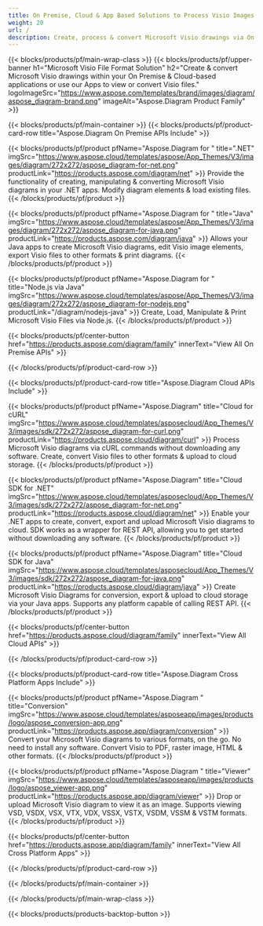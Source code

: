 ```yaml
---
title: On Premise, Cloud & App Based Solutions to Process Visio Images 
weight: 20
url: /
description: Create, process & convert Microsoft Visio drawings via On Premise APIs or Cloud-based SDKs. Or use our cross-platform apps to view or convert Visio files.
---
```


{{< blocks/products/pf/main-wrap-class >}}
{{< blocks/products/pf/upper-banner h1="Microsoft Visio File Format Solution" h2="Create & convert Microsoft Visio drawings within your On Premise & Cloud-based applications or use our Apps to view or convert Visio files." logoImageSrc="https://www.aspose.com/templates/brand/images/diagram/aspose_diagram-brand.png" imageAlt="Aspose.Diagram Product Family" >}}

{{< blocks/products/pf/main-container >}}
{{< blocks/products/pf/product-card-row title="Aspose.Diagram On Premise APIs Include" >}}

{{< blocks/products/pf/product pfName="Aspose.Diagram for " title=".NET" imgSrc="https://www.aspose.cloud/templates/aspose/App_Themes/V3/images/diagram/272x272/aspose_diagram-for-net.png" productLink="https://products.aspose.com/diagram/net" >}}
Provide the functionality of creating, manipulating & converting Microsoft Visio diagrams in your .NET apps. Modify diagram elements & load existing files.
{{< /blocks/products/pf/product >}}

{{< blocks/products/pf/product pfName="Aspose.Diagram for " title="Java" imgSrc="https://www.aspose.cloud/templates/aspose/App_Themes/V3/images/diagram/272x272/aspose_diagram-for-java.png" productLink="https://products.aspose.com/diagram/java" >}}
Allows your Java apps to create Microsoft Visio diagrams, edit Visio image elements, export Visio files to other formats & print diagrams.
{{< /blocks/products/pf/product >}}

{{< blocks/products/pf/product pfName="Aspose.Diagram for " title="Node.js via Java" imgSrc="https://www.aspose.cloud/templates/aspose/App_Themes/V3/images/diagram/272x272/aspose_diagram-for-nodejs.png" productLink="/diagram/nodejs-java" >}}
Create, Load, Manipulate & Print Microsoft Visio Files via Node.js.
{{< /blocks/products/pf/product >}}

{{< blocks/products/pf/center-button href="https://products.aspose.com/diagram/family" innerText="View All On Premise APIs" >}}

{{< /blocks/products/pf/product-card-row >}}

{{< blocks/products/pf/product-card-row title="Aspose.Diagram Cloud APIs Include" >}}

{{< blocks/products/pf/product pfName="Aspose.Diagram" title="Cloud for cURL" imgSrc="https://www.aspose.cloud/templates/asposecloud/App_Themes/V3/images/sdk/272x272/aspose_diagram-for-curl.png" productLink="https://products.aspose.cloud/diagram/curl" >}}
Process Microsoft Visio diagrams via cURL commands without downloading any software. Create, convert Visio files to other formats & upload to cloud storage.
{{< /blocks/products/pf/product >}}

{{< blocks/products/pf/product pfName="Aspose.Diagram" title="Cloud SDK for .NET" imgSrc="https://www.aspose.cloud/templates/asposecloud/App_Themes/V3/images/sdk/272x272/aspose_diagram-for-net.png" productLink="https://products.aspose.cloud/diagram/net" >}}
Enable your .NET apps to create, convert, export and upload Microsoft Visio diagrams to cloud. SDK works as a wrapper for REST API, allowing you to get started without downloading any software.
{{< /blocks/products/pf/product >}}

{{< blocks/products/pf/product pfName="Aspose.Diagram" title="Cloud SDK for Java" imgSrc="https://www.aspose.cloud/templates/asposecloud/App_Themes/V3/images/sdk/272x272/aspose_diagram-for-java.png" productLink="https://products.aspose.cloud/diagram/java" >}}
Create Microsoft Visio Diagrams for conversion, export & upload to cloud storage via your Java apps. Supports any platform capable of calling REST API.
{{< /blocks/products/pf/product >}}

{{< blocks/products/pf/center-button href="https://products.aspose.cloud/diagram/family" innerText="View All Cloud APIs" >}}

{{< /blocks/products/pf/product-card-row >}}

{{< blocks/products/pf/product-card-row title="Aspose.Diagram Cross Platform Apps Include" >}}

{{< blocks/products/pf/product pfName="Aspose.Diagram " title="Conversion" imgSrc="https://www.aspose.cloud/templates/asposeapp/images/products/logo/aspose_conversion-app.png" productLink="https://products.aspose.app/diagram/conversion" >}}
Convert your Microsoft Visio diagrams to various formats, on the go. No need to install any software. Convert Visio to PDF, raster image, HTML & other formats.
{{< /blocks/products/pf/product >}}

{{< blocks/products/pf/product pfName="Aspose.Diagram " title="Viewer" imgSrc="https://www.aspose.cloud/templates/asposeapp/images/products/logo/aspose_viewer-app.png" productLink="https://products.aspose.app/diagram/viewer" >}}
Drop or upload Microsoft Visio diagram to view it as an image. Supports viewing VSD, VSDX, VSX, VTX, VDX, VSSX, VSTX, VSDM, VSSM & VSTM formats.
{{< /blocks/products/pf/product >}}

{{< blocks/products/pf/center-button href="https://products.aspose.app/diagram/family" innerText="View All Cross Platform Apps" >}}

{{< /blocks/products/pf/product-card-row >}}

{{< /blocks/products/pf/main-container >}}


{{< /blocks/products/pf/main-wrap-class >}}

{{< blocks/products/products-backtop-button >}}